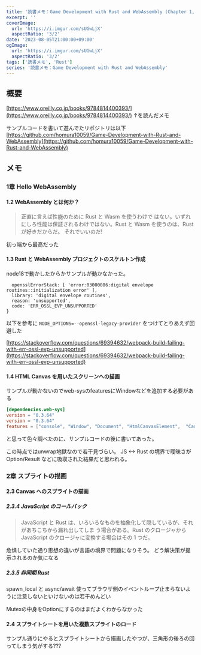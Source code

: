 ```yaml
---
title: '読書メモ：Game Development with Rust and WebAssembly (Chapter 1,2)'
excerpt: ''
coverImage: 
  url: 'https://i.imgur.com/sUGwLjX'
  aspectRatio: '3/2'
date: '2023-08-05T21:00:00+09:00'
ogImage:
  url: 'https://i.imgur.com/sUGwLjX'
  aspectRatio: '3/2'
tags: ['読書メモ', 'Rust']
series: '読書メモ：Game Development with Rust and WebAssembly'
---
```


## 概要

[https://www.oreilly.co.jp/books/9784814400393/](https://www.oreilly.co.jp/books/9784814400393/)
↑を読んだメモ

サンプルコードを書いて遊んでたリポジトリは以下
[https://github.com/homura10059/Game-Development-with-Rust-and-WebAssembly](https://github.com/homura10059/Game-Development-with-Rust-and-WebAssembly)

## メモ

### 1章 Hello WebAssembly

#### 1.2 WebAssembly とは何か？

> 正直に言えば性能のために Rust と Wasm を使うわけで はない。いずれにしろ性能は保証されるわけではない。Rust と Wasm を使うのは、Rust が好きだからだ。
> それでいいのだ!

初っ端から最高だった

#### 1.3 Rust と  WebAssembly プロジェクトのスケルトン作成

node18で動かしたからかサンプルが動かなかった。
```console
  opensslErrorStack: [ 'error:03000086:digital envelope routines::initialization error' ],
  library: 'digital envelope routines',
  reason: 'unsupported',
  code: 'ERR_OSSL_EVP_UNSUPPORTED'
}
```

以下を参考に `NODE_OPTIONS=--openssl-legacy-provider` をつけてとりあえず回避した

[https://stackoverflow.com/questions/69394632/webpack-build-failing-with-err-ossl-evp-unsupported](https://stackoverflow.com/questions/69394632/webpack-build-failing-with-err-ossl-evp-unsupported)

#### 1.4 HTML Canvas を用いたスクリーンへの描画

サンプルが動かないのでweb-sysのfeaturesにWindowなどを追加する必要がある
```toml
[dependencies.web-sys]  
version = "0.3.64"  
version = "0.3.64"  
features = ["console", "Window", "Document", "HtmlCanvasElement",  "CanvasRenderingContext2d", "Element"]
```
と思って色々調べたのに、サンプルコードの後に書いてあった。

この時点ではunwrap地獄なので若干見づらい。
JS <-> Rust の境界で曖昧さが Option/Result などに吸収された結果だと思われる。

### 2章 スプライトの描画

#### 2.3 Canvas へのスプライトの描画

##### 2.3.4 JavaScript のコールバック

>JavaScript と Rust は、いろいろなものを抽象化して隠しているが、それがあちこちから漏れ出してしま う場合がある。Rust のクロージャから JavaScript のクロージャに変換する場合はその 1 つだ。

危惧していた通り思想の違いが言語の境界で問題になりそう。
どう解決策が提示されるのか気になる

##### 2.3.5 非同期 Rust

spawn_local と async/await 使ってブラウザ側のイベントループ止まらないように注意しないといけないのは若干めんどい

Mutexの中身をOptionにするのはまだよくわからなかった

#### 2.4 スプライトシートを用いた複数スプライトのロード

サンプル通りにやるとスプライトシートから描画したやつが、三角形の後ろの回ってしまう気がする???
